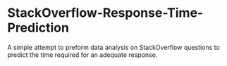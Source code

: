# StackOverflow-Response-Time-Prediction
A simple attempt to preform data analysis on StackOverflow questions to predict the time required for an adequate response.
